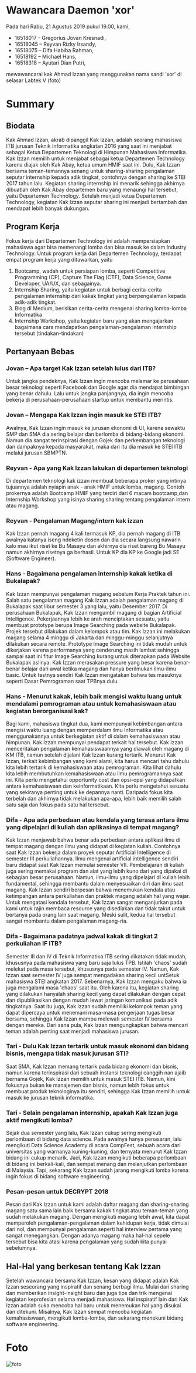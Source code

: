 # Wawancara Daemon 'xor'
Pada hari Rabu, 21 Agustus 2019 pukul 19.00, kami,
- 16518017 - Gregorius Jovan Kresnadi,
- 16518045 – Reyvan Rizky Irsandy,
- 16518075 – Difa Habiba Rahman,
- 16518192 – Michael Hans,
- 16518318 – Ayutari Dian Putri,

mewawancarai kak Ahmad Izzan yang menggunakan nama sandi 'xor' di selasar Labtek V
(foto)
# Summary
## Biodata
  Kak Ahmad Izzan, akrab dipanggil Kak Izzan, adalah seorang mahasiswa ITB jurusan Teknik Informatika angkatan 2016 yang saat ini menjabat sebagai Ketua Departemen Teknologi di Himpunan Mahasiswa Informatika. Kak Izzan memilih untuk menjabat sebagai ketua Departemen Technology karena diajak oleh Kak Abay, ketua umum HMIF saat ini. Dulu, Kak Izzan bersama teman-temannya senang untuk sharing-sharing pengalaman seputar internship kepada adik tingkat, contohnya dengan sharing ke STEI 2017 tahun lalu. Kegiatan sharing internship ini menarik sehingga akhirnya dibuatlah oleh Kak Abay departemen baru yang menaungi hal tersebut, yaitu Departemen Technology. Setelah menjadi ketua Departemen Technology, kegiatan Kak Izzan seputar sharing ini menjadi bertambah dan mendapat lebih banyak dukungan.

## Program Kerja
  Fokus kerja dari Departemen Technology ini adalah mempersiapkan mahasiswa agar bisa memenangi lomba dan bisa masuk ke dalam Industry Technology. Untuk program kerja dari Departemen Technology, terdapat empat program kerja yang ditawarkan, yaitu
1.	Bootcamp, wadah untuk persiapan lomba, seperti Competitive Programming (CP), Capture The Flag (CTF), Data Science, Game Developer, UA/UX, dan sebagainya.
2.	Internship Sharing, yaitu kegiatan untuk berbagi cerita-cerita pengalaman internship dari kakak tingkat yang berpengalaman kepada adik-adik tingkat.
3.	Blog di Medium, berisikan cerita-cerita mengenai sharing lomba-lomba Informatika
4.	Internship Workshop, yaitu kegiatan baru yang akan mengajarkan bagaimana cara mendapatkan pengalaman-pengalaman internship tersebut (tindakan-tindakan)


## Pertanyaan Bebas

### Jovan – Apa target Kak Izzan setelah lulus dari ITB?
  Untuk jangka pendeknya, Kak Izzan ingin mencoba melamar ke perusahaan besar teknologi seperti Facebook dan Google agar dia mendapat bimbingan yang benar dahulu. Lalu untuk jangka panjangnya, dia ingin mencoba bekerja di perusahaan-perusahaan startup untuk membantu merintis.

### Jovan – Mengapa Kak Izzan ingin masuk ke STEI ITB?
  Awalnya, Kak Izzan ingin masuk ke jurusan ekonomi di UI, karena sewaktu SMP dan SMA dia sering belajar dan berlomba di bidang-bidang ekonomi. Namun dia sangat terinspirasi dengan Gojek dan perkembangan teknologi dan dampaknya kepada masyarakat, maka dari itu dia masuk ke STEI ITB melalui jurusan SBMPTN. 

### Reyvan - Apa yang Kak Izzan lakukan di departemen teknologi 
  Di departemen teknologi kak izzan membuat beberapa proker yang intinya tujuannya adalah nyiapin anak - anak HMIF untuk lomba, magang. Contoh prokernya adalah Bootcamp HMIF yang terdiri dari 6 macam bootcamp,dan Internship Workshop yang isinya sharing sharing tentang pengalaman intern atau magang.

### Reyvan - Pengalaman Magang/intern kak izzan
  Kak Izzan pernah magang 4 kali termasuk KP, dia pernah magang di ITB awalnya katanya iseng ndeketin dosen dan dia secara langsung nawarin kalo mau ikut riset ke Bu Masayu dan akhirnya dia riset bareng Bu Masayu namun akhirnya risetnya ga berhasil. Untuk KP dia KP ke Google jadi SE (Software Engineer).

### Hans - Bagaimana pengalaman internship kakak ketika di Bukalapak?
  Kak Izzan mempunyai pengalaman magang sebelum Kerja Praktek tahun ini. Salah satu pengalaman magang Kak Izzan adalah pengalaman magang di Bukalapak saat libur semester 3 yang lalu, yaitu Desember 2017. Di perusahaan Bukalapak, Kak Izzan mengambil magang di bagian Artificial Intelligence. Pekerjaannya lebih ke arah menciptakan sesuatu, yaitu membuat prototype berupa Image Searching pada website Bukalapak. Projek tersebut dilakukan dalam kelompok atau tim. Kak Izzan ini melakukan magang selama 4 minggu di Jakarta dan minggu-minggu selanjutnya dilakukan secara remote. Prototype Image Searching ini tidak mudah untuk dikerjakan karena performanya yang cenderung masih lambat sehingga sampai saat ini fitur Image Searching kurang untuk diterapkan pada Website Bukalapak aslinya. Kak Izzan merasakan pressure yang besar karena benar-benar belajar dari awal ketika magang dan hanya berilmukan ilmu-ilmu basic. Untuk testnya sendiri Kak Izzan mengatakan bahwa tes masuknya seperti Dasar Pemrograman saat TPBnya dulu.

### Hans - Menurut kakak, lebih baik mengisi waktu luang untuk mendalami pemrograman atau untuk kemahasiswaan atau kegiatan berorganisasi kak?
   Bagi kami, mahasiswa tingkat dua, kami mempunyai kebimbangan antara mengisi waktu luang dengan memperdalam ilmu Informatika atau menggunakannya untuk berkegiatan aktif di dalam kemahasiswaan atau himpunan. Kak Izzan mempunyai pendapat terkait hal tersebut. Kak Izzan menceritakan pengalaman kemahasiswaannya yang diawali oleh magang di KM ITB, namun setelah dijalani Kak Izzan kurang tertarik. Menurut Kak Izzan, terkait kebimbangan yang kami alami, kita harus mencari tahu dahulu kita lebih tertarik di kemahasiswaan atau pemrograman. Kita lihat dahulu kita lebih membutuhkan kemahasiswaan atau ilmu pemrogramannya saat ini. Kita perlu mengetahui opportunity cost dan opsi-opsi yang didapatkan antara kemahasiswaan dan keinformatikaan. Kita perlu mengetahui sesuatu yang sekiranya penting untuk ke depannya nanti. Daripada fokus kita terbelah dan akhirnya tidak melakukan apa-apa, lebih baik memilih salah satu saja dan fokus pada satu hal tersebut.

### Difa - Apa ada perbedaan atau kendala yang terasa antara ilmu yang dipelajari di kuliah dan aplikasinya di tempat magang?
  Kak Izzan menjawab bahwa benar ada perbedaan antara aplikasi ilmu di tempat magang dengan ilmu yang didapat di kegiatan kuliah. Contohnya saat Kak Izzan bekerja dalam proyek seputar Artificial Intelligence di semester III perkuliahannya. Ilmu mengenai artificial intelligence sendiri baru didapat saat Kak Izzan memulai semester VII. Pembelajaran di kuliah juga sering memakai program dan alat yang lebih kuno dari yang dipakai di sebagian besar perusahaan. Namun, ilmu-ilmu yang dipelajari di kuliah lebih fundamental, sehingga membantu dalam menyesuaikan diri dan ilmu saat magang. Kak Izzan sendiri berpesan bahwa menemukan kendala atau ketimpangan antara perkuliahan dan praktek magang adalah hal yang wajar. Untuk mengatasi kendala tersebut, Kak Izzan sangat menganjurkan pada kami untuk rajin membaca resource yang disediakan dan tidak takut untuk bertanya pada orang lain saat magang. Meski sulit, kedua hal tersebut sangat membantu dalam pengalaman magang-ria.

### Difa - Bagaimana padatnya jadwal kakak di tingkat 2 perkuliahan IF ITB?
  Semester III dan IV di Teknik Informatika ITB sering dikatakan tidak mudah, khususnya pada mahasiswa yang baru saja lulus TPB. Istilah 'chaos' sudah melekat pada masa tersebut, khususnya pada semester IV. Namun, Kak Izzan saat semester IV juga sempat mengadakan sharing kecil untSetuk mahasiswa STEI angkatan 2017. Sebenarnya, Kak Izzan mengaku bahwa ia juga mengalami masa 'chaos' saat itu. Oleh karena itu, kegiatan sharing yang dilakukan hanyalah sharing kecil yang dapat dilakukan dengan cepat dan dipublikasikan dengan mudah lewat jaringan komunikasi pada adik tingkatnya. Saat itu juga, Kak Izzan sudah memiliki kelompok teman yang dapat dipercaya untuk menemani masa-masa pengerjaan tugas besar bersama, sehingga Kak Izzan mampu melewati semester IV bersama dengan mereka. Dari sana pula, Kak Izzan mengungkapkan bahwa mencari teman adalah penting saat menjadi mahasiswa jurusan.

### Tari - Dulu Kak Izzan tertarik untuk masuk ekonomi dan bidang bisnis, mengapa tidak masuk jurusan STI?
  Saat SMA, Kak Izzan memang tertarik pada bidang ekonomi dan bisnis, namun karena terinspirasi dari sebuah instansi teknologi canggih nan ajaib bernama Gojek, Kak Izzan memilih untuk masuk STEI ITB. Namun, kini fokusnya bukan ke manajemen dan bisnis, namun lebih fokus untuk membuat produk teknologinya itu sendiri, sehingga Kak Izzan memilih untuk masuk ke jurusan teknik informatika.

### Tari - Selain pengalaman internship, apakah Kak Izzan juga aktif mengikuti lomba?
  Sejak dua semester yang lalu, Kak Izzan cukup sering mengikuti perlombaan di bidang data science. Pada awalnya hanya penasaran, lalu mengikuti Data Science Academy di acara CompFest, sebuah acara dari universitas yang warnanya kuning-kuning, dan ternyata menurut Kak Izzan bidang ini cukup menarik. Jadi, Kak Izzan mengikuti beberapa perlombaan di bidang ini berkali-kali, dan sempat menang dan melanjutkan perlombaan di Malaysia. Tapi, sekarang Kak Izzan sudah jarang mengikuti lomba karena ingin fokus di bidang software engineering.

### Pesan-pesan untuk DECRYPT 2018
  Pesan dari Kak Izzan untuk kami adalah daftar magang dan sharing-sharing magang satu sama lain baik bersama kakak tingkat atau teman-teman yang sudah melakukan magang. Dengan mengikuti magang lebih awal, kita dapat memperoleh pengalaman-pengalaman dalam kehidupan kerja, tidak dimulai dari nol, dan mempunyai pengalaman seperti hal interview pertama yang sangat menegangkan. Dengan adanya magang maka hal-hal sepele tersebut bisa kita atasi karena pengalaman yang sudah kita punyai sebelumnya.
  
## Hal-Hal yang berkesan tentang Kak Izzan
 Setelah wawancara bersama Kak Izzan, kesan yang didapat adalah Kak Izzan seseorang yang inspiratif dan senang berbagi ilmu. Mulai dari sharing dan memberikan insight-insight baru dan juga tips dan trik mengenai kegiatan keprofesian selama menjadi mahasiswa. Hal inspiratif lain dari Kak Izzan adalah suka mencoba hal baru untuk menemukan hal yang disukai dan ditekuni. Misalnya, Kak Izzan sempat mencoba kegiatan kemahasiswaan, mengikuti lomba-lomba, dan sekarang menekuni bidang software engineering.

# Foto
![foto](./16518017-16518045-16518075-16518192-16518318.jpg)
